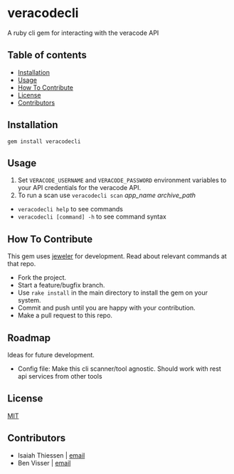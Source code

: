 # veracodecli

A ruby cli gem for interacting with the veracode API

## Table of contents

- [Installation](#installation)
- [Usage](#usage)
- [How To Contribute](#how-to-contribute)
- [License](#license)
- [Contributors](#contributors)

## Installation

```
gem install veracodecli
```

## Usage

1. Set `VERACODE_USERNAME` and `VERACODE_PASSWORD` environment variables to your API credentials for the veracode API.
2. To run a scan use `veracodecli scan` _app\_name_ _archive\_path_

- `veracodecli help` to see commands
- `veracodecli [command] -h` to see command syntax

## How To Contribute
This gem uses [jeweler](https://github.com/technicalpickles/jeweler) for development. Read about relevant commands at that repo.

* Fork the project.
* Start a feature/bugfix branch.
* Use `rake install` in the main directory to install the gem on your system.
* Commit and push until you are happy with your contribution.
* Make a pull request to this repo.

## Roadmap
Ideas for future development.

* Config file: Make this cli scanner/tool agnostic. Should work with rest api services from other tools

## License

[MIT](https://tldrlegal.com/license/mit-license)

## Contributors

* Isaiah Thiessen | [email](mailto:isaiah.thiessen@telus.com)
* Ben Visser | [email](mailto:benjamin.visser@telus.com)
